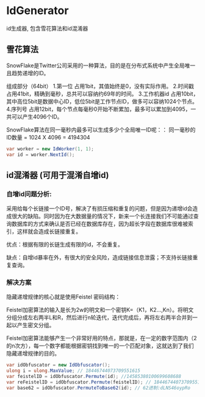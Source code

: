 # IdGenerator
id生成器, 包含雪花算法和id混淆器

## 雪花算法

SnowFlake是Twitter公司采用的一种算法，目的是在分布式系统中产生全局唯一且趋势递增的ID。

组成部分（64bit）
1.第一位 占用1bit，其值始终是0，没有实际作用。 
2.时间戳 占用41bit，精确到毫秒，总共可以容纳约69年的时间。 
3.工作机器id 占用10bit，其中高位5bit是数据中心ID，低位5bit是工作节点ID，做多可以容纳1024个节点。 
4.序列号 占用12bit，每个节点每毫秒0开始不断累加，最多可以累加到4095，一共可以产生4096个ID。

SnowFlake算法在同一毫秒内最多可以生成多少个全局唯一ID呢：： 同一毫秒的ID数量 = 1024 X 4096 = 4194304

```csharp
var worker = new IdWorker(1, 1);
var id = worker.NextId();
```

## id混淆器 (可用于混淆自增id)
### 自增id问题分析:
采用给每个长链接一个ID号，解决了有损压缩和重复的问题，但是因为递增id会造成很大的缺陷。同时因为在大数据量的情况下，新来一个长连接我们不可能通过查询数据库的方式来确认是否已经在数据库存在，因为超长字段在数据库很难被索引，这样就会造成长链接重复。

优点：根据有限的长链生成有限的id，不会重复。

缺点：自增id暴率在外，有很大的安全风险，造成链接信息泄露；不支持长链接重复查询。

### 解决方案

隐藏递增规律的核心就是使用Feistel 密码结构：

Feistel加密算法的输入是长为2w的明文和一个密钥K=（K1，K2...,Kn）。将明文分组分成左右两半L和R，然后进行n轮迭代，迭代完成后，再将左右两半合并到一起以产生密文分组。

Feistel加密算法能够产生一个非常好用的特点，那就是，在一定的数字范围内（2的n次方），每一个数字都能根据密钥找到唯一的一个匹配对象，这就达到了我们隐藏递增规律的目的。



```csharp
var idObfuscator = new IdObfuscator();
ulong i = ulong.MaxValue; // 18446744073709551615
var feistelID = idObfuscator.Permute(id); //14585380100699608688
var reFeistelID = idObfuscator.Permute(feistelID); // 18446744073709551615
var base62 = idObfuscator.PermuteToBase62(id); // 62进制:dLNS46oypRo
```
